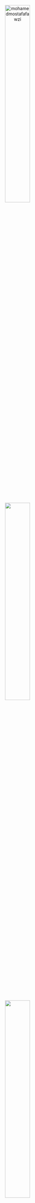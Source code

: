 <p align="center"> <a href="https://github.com/ryo-ma/github-profile-trophy"><img src="https://github-profile-trophy.vercel.app/?username=mohamedmostafafawzi&theme=gruvbox&no-frame=true&margin-w=5&margin-h=5&row=1&column=6" alt="mohamedmostafafawzi" style="width: 40%" /></a> </p>

<p align="center"> <img src="https://github-readme-stats.vercel.app/api/top-langs/?username=mohamedmostafafawzi&hide_border=true&layout=compact&hide_title=true&theme=dark" style="width: 40%" /></a> </p>

<p align="center"> <img src="https://github-readme-stats.vercel.app/api?username=mohamedmostafafawzi&show_icons=true&count_private=true&hide_border=true&hide_title=true&theme=dark" style="width: 40%" /></a> </p>

<p align="center"> <img src="https://github-readme-streak-stats.herokuapp.com/?user=mohamedmostafafawzi&hide_border=true&theme=dark" alt="mohamedmostafafawzi" style="width: 40%" /></a> </p>
